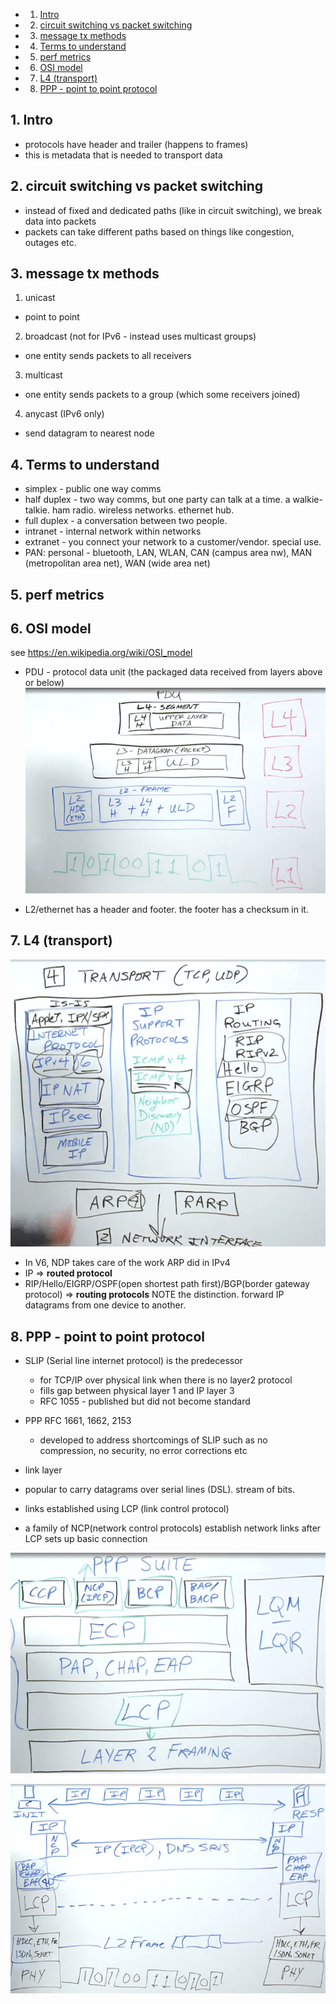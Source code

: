 <!-- vscode-markdown-toc -->
* 1. [Intro](#Intro)
* 2. [circuit switching vs packet switching](#circuitswitchingvspacketswitching)
* 3. [message tx methods](#messagetxmethods)
* 4. [Terms to understand](#Termstounderstand)
* 5. [perf metrics](#perfmetrics)
* 6. [OSI model](#OSImodel)
* 7. [L4 (transport)](#L4transport)
* 8. [PPP - point to point protocol](#PPP-pointtopointprotocol)

<!-- vscode-markdown-toc-config
	numbering=true
	autoSave=true
	/vscode-markdown-toc-config -->
<!-- /vscode-markdown-toc -->

##  1. <a name='Intro'></a>Intro
* protocols have header and trailer (happens to frames)
* this is metadata that is needed to transport data

##  2. <a name='circuitswitchingvspacketswitching'></a>circuit switching vs packet switching
* instead of fixed and dedicated paths (like in circuit switching), we break data into packets
* packets can take different paths based on things like congestion, outages etc.

##  3. <a name='messagetxmethods'></a>message tx methods

1. unicast
* point to point

2. broadcast (not for IPv6 - instead uses multicast groups)
* one entity sends packets to all receivers

3. multicast
* one entity sends packets to a group (which some receivers joined)

4. anycast (IPv6 only)
* send datagram to nearest node

##  4. <a name='Termstounderstand'></a>Terms to understand
* simplex - public one way comms 
* half duplex - two way comms, but one party can talk at a time. a walkie-talkie. ham radio. wireless networks. ethernet hub.
* full duplex - a conversation between two people.
* intranet - internal network within networks
* extranet - you connect your network to a customer/vendor. special use.
* PAN: personal - bluetooth, LAN, WLAN, CAN (campus area nw), MAN (metropolitan area net), WAN (wide area net)

##  5. <a name='perfmetrics'></a>perf metrics

##  6. <a name='OSImodel'></a>OSI model

see https://en.wikipedia.org/wiki/OSI_model

* PDU - protocol data unit (the packaged data received from layers above or below)
![](image.png)

* L2/ethernet has a header and footer. the footer has a checksum in it. 

##  7. <a name='L4transport'></a>L4 (transport)

![Alt text](image-1.png)

* In V6, NDP takes care of the work ARP did in IPv4
* IP => **routed protocol**
* RIP/Hello/EIGRP/OSPF(open shortest path first)/BGP(border gateway protocol) => **routing protocols** NOTE the distinction. forward IP datagrams from one device to another.

##  8. <a name='PPP-pointtopointprotocol'></a>PPP - point to point protocol

* SLIP (Serial line internet protocol) is the predecessor
  * for TCP/IP over physical link when there is no layer2 protocol
  * fills gap between physical layer 1 and IP layer 3
  * RFC 1055 - published but did not become standard

* PPP RFC 1661, 1662, 2153
  * developed to address shortcomings of SLIP such as no compression, no security, no error corrections etc
* link layer
* popular to carry datagrams over serial lines (DSL). stream of bits.
* links established using LCP (link control protocol)
* a family of NCP(network control protocols) establish network links after LCP sets up basic connection

![PPP suite High level](image-2.png)

![Alt text](image-3.png)